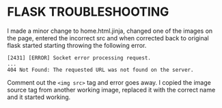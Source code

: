 # FLASK TROUBLESHOOTING

I made a minor change to home.html.jinja, changed one of the images on the page, entered the incorrect src and when corrected back to original flask started starting throwing the following error.

`[2431] [ERROR] Socket error processing request.`
<br>
`...`
<br>
`404 Not Found: The requested URL was not found on the server.`
<br>

Comment out the `<img src>` tag and error goes away. I copied the image source tag from another working image, replaced it with the correct name and it started working.
